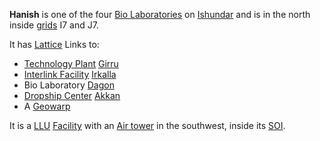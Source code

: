 **Hanish** is one of the four [Bio Laboratories](../locations/Bio_Laboratory.md)
on [Ishundar](../locations/Ishundar.md) and is in the north inside
[grids](../terminology/Grid.md) I7 and J7.

It has [Lattice](../terminology/Lattice.md) Links to:

- [Technology Plant](../locations/Technology_Plant.md) [Girru](Girru.md)
- [Interlink Facility](../locations/Interlink.md) [Irkalla](Irkalla.md)
- Bio Laboratory [Dagon](Dagon.md)
- [Dropship Center](../locations/Dropship_Center.md) [Akkan](Akkan.md)
- A [Geowarp](../locations/Geowarp.md)

It is a [LLU](../terminology/Lattice_Logic_Unit.md)
[Facility](../locations/Facilities.md) with an
[Air tower](../locations/Air_tower.md) in the southwest, inside its
[SOI](../locations/Sphere_of_Influence.md).
